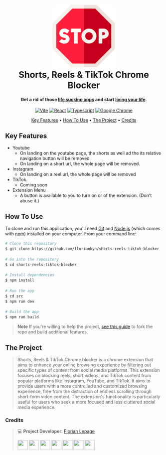 <h1 align="center">
  <br>
  <img src="https://raw.githubusercontent.com/floriankyn/shorts-reels-tiktok-blocker/main/public/img/stop.png" alt="" width="200">
  <br>
    Shorts, Reels & TikTok Chrome Blocker
  <br>
</h1>

<h4 align="center">Get a rid of those <a href="" target="_blank"> life sucking apps</a> and start <a href="">living your life</a>.</h4>

<p align="center">
<a href='https://github.com/shivamkapasia0' target="_blank"><img alt='Vite' src='https://img.shields.io/badge/5.0.12-100000?style=for-the-badge&logo=Vite&logoColor=white&labelColor=0091FF&color=black'/></a>
<a href='https://github.com/shivamkapasia0' target="_blank"><img alt='React' src='https://img.shields.io/badge/18.2.0-100000?style=for-the-badge&logo=React&logoColor=white&labelColor=0091FF&color=black'/></a>
<a href='https://github.com/shivamkapasia0' target="_blank"><img alt='Typescript' src='https://img.shields.io/badge/5.2.2-100000?style=for-the-badge&logo=Typescript&logoColor=white&labelColor=0091FF&color=black'/></a>
<a href='https://github.com/shivamkapasia0' target="_blank"><img alt='Google Chrome' src='https://img.shields.io/badge/1.0.0-100000?style=for-the-badge&logo=Google Chrome&logoColor=white&labelColor=0091FF&color=black'/></a>
</p>

<p align="center">
  <a href="#key-features">Key Features</a> •
  <a href="#how-to-use">How To Use</a> •
  <a href="#The-Project">The Project</a> •
  <a href="#Credits">Credits</a>
</p>


## Key Features

* Youtube
    - On landing on the youtube page, the shorts as well ad the its relative navigation button will be removed 
    - On landing on a short url, the whole page will be removed.
* Instagram
    - On landing on a reel url, the whole page will be removed 
* TikTok.
    - Coming soon
* Extension Menu
    - A button is available to you to turn on or of the extension. (Don't abuse it.)


## How To Use

To clone and run this application, you'll need [Git](https://git-scm.com) and [Node.js](https://nodejs.org/en/download/) (which comes with [npm](http://npmjs.com)) installed on your computer. From your command line:

```bash
# Clone this repository
$ git clone https://github.com/floriankyn/shorts-reels-tiktok-blocker

# Go into the repository
$ cd shorts-reels-tiktok-blocker

# Install dependencies
$ npm install

# Run the app
$ cd src
$ npm run dev

# Build the app 
$ npm run build
```

> **Note**
> If you're willing to help the project, [see this guide](https://blog.scottlowe.org/2015/01/27/using-fork-branch-git-workflow/) to fork the repo and build additional features.

## The Project

> Shorts, Reels & TikTok Chrome blocker is a chrome extension that aims to enhance your online browsing experience by filtering out specific types of content from social media platforms. This extension focuses on blocking reels, short videos, and TikTok content from popular platforms like Instagram, YouTube, and TikTok. It aims to provide users with a more controlled and customized browsing experience, free from the distraction of endless scrolling through short-form video content. The extension's functionality is particularly useful for users who seek a more focused and less cluttered social media experience.

### Credits
> 💻 **Project Developer:** [Florian Lepage](https://www.linkedin.com/in/florianlpg/) <p align="left"> <a href="https://www.dev.to/floriankyn" target="_blank" rel="noreferrer"><img src="https://raw.githubusercontent.com/danielcranney/readme-generator/main/public/icons/socials/devdotto.svg" width="32" height="32" /></a> <a href="https://discord.gg/ZwsyKz2BuC" target="_blank" rel="noreferrer"><img src="https://raw.githubusercontent.com/danielcranney/readme-generator/main/public/icons/socials/discord.svg" width="32" height="32" /></a> <a href="https://www.github.com/floriankyn" target="_blank" rel="noreferrer"><img src="https://raw.githubusercontent.com/danielcranney/readme-generator/main/public/icons/socials/github.svg" width="32" height="32" /></a> <a href="http://www.instagram.com/florian_kyn" target="_blank" rel="noreferrer"><img src="https://raw.githubusercontent.com/danielcranney/readme-generator/main/public/icons/socials/instagram.svg" width="32" height="32" /></a> <a href="https://www.linkedin.com/in/florian-lepage" target="_blank" rel="noreferrer"><img src="https://raw.githubusercontent.com/danielcranney/readme-generator/main/public/icons/socials/linkedin.svg" width="32" height="32" /></a> <a href="https://www.stackoverflow.com/users/13493116/florian-lepage" target="_blank" rel="noreferrer"><img src="https://raw.githubusercontent.com/danielcranney/readme-generator/main/public/icons/socials/stackoverflow.svg" width="32" height="32" /></a> <a href="https://www.twitter.com/florian_kyn" target="_blank" rel="noreferrer"><img src="https://raw.githubusercontent.com/danielcranney/readme-generator/main/public/icons/socials/twitter.svg" width="32" height="32" /></a></p>
>
